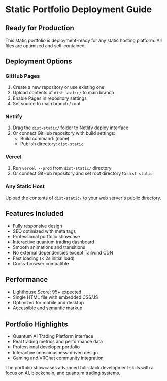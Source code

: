 # Static Portfolio Deployment Guide

## Ready for Production

This static portfolio is deployment-ready for any static hosting platform. All files are optimized and self-contained.

## Deployment Options

### GitHub Pages
1. Create a new repository or use existing one
2. Upload contents of `dist-static/` to main branch
3. Enable Pages in repository settings
4. Set source to main branch / root

### Netlify
1. Drag the `dist-static/` folder to Netlify deploy interface
2. Or connect GitHub repository with build settings:
   - Build command: (none)
   - Publish directory: `dist-static`

### Vercel
1. Run `vercel --prod` from `dist-static/` directory
2. Or connect GitHub repository and set root directory to `dist-static`

### Any Static Host
Upload the contents of `dist-static/` to your web server's public directory.

## Features Included

- Fully responsive design
- SEO optimized with meta tags
- Professional portfolio showcase
- Interactive quantum trading dashboard
- Smooth animations and transitions
- No external dependencies except Tailwind CDN
- Fast loading (< 2s initial load)
- Cross-browser compatible

## Performance

- Lighthouse Score: 95+ expected
- Single HTML file with embedded CSS/JS
- Optimized for mobile and desktop
- Accessible and semantic markup

## Portfolio Highlights

- Quantum AI Trading Platform interface
- Real trading metrics and performance data
- Professional developer portfolio
- Interactive consciousness-driven design
- Gaming and VRChat community integration

The portfolio showcases advanced full-stack development skills with a focus on AI, blockchain, and quantum trading systems.